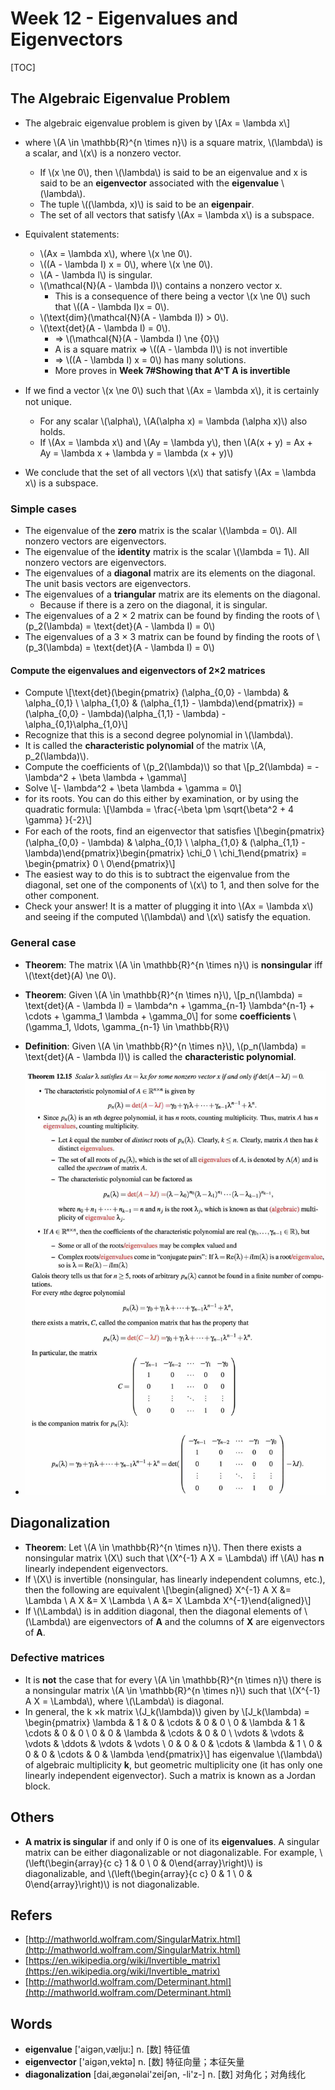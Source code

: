 # Week 12 - Eigenvalues and Eigenvectors

[TOC]

## The Algebraic Eigenvalue Problem

* The algebraic eigenvalue problem is given by \\[Ax = \lambda x\\]
* where \\(A \in \mathbb{R}^{n \times n}\\) is a square matrix, \\(\lambda\\) is a scalar, and \\(x\\) is a nonzero vector.
    * If \\(x \ne 0\\), then \\(\lambda\\) is said to be an eigenvalue and x is said to be an **eigenvector** associated with the **eigenvalue** \\(\lambda\\).
    * The tuple \\((\lambda, x)\\) is said to be an **eigenpair**.
    * The set of all vectors that satisfy \\(Ax = \lambda x\\) is a subspace.
* Equivalent statements:
    * \\(Ax = \lambda x\\), where \\(x \ne 0\\).
    * \\((A - \lambda I) x = 0\\), where \\(x \ne 0\\).
    * \\(A - \lambda I\\) is singular.
    * \\(\mathcal{N}(A - \lambda I)\\) contains a nonzero vector x.
        * This is a consequence of there being a vector \\(x \ne 0\\) such that \\((A - \lambda I)x = 0\\).
    * \\(\text{dim}(\mathcal{N}(A - \lambda I)) > 0\\).
    * \\(\text{det}(A - \lambda I) = 0\\).
        * => \\(\mathcal{N}(A - \lambda I) \ne \{0\}\\)
        * A is a square matrix => \\((A - \lambda I)\\) is not invertible
        * => \\((A - \lambda I) x = 0\\) has many solutions.
        * More proves in **Week 7#Showing that A^T A is invertible**
        
* If we ﬁnd a vector \\(x \ne 0\\) such that \\(Ax = \lambda x\\), it is certainly not unique.
    * For any scalar \\(\alpha\\), \\(A(\alpha x) = \lambda (\alpha x)\\) also holds.
    * If \\(Ax = \lambda x\\) and \\(Ay = \lambda y\\), then \\(A(x + y) = Ax + Ay = \lambda x + \lambda y = \lambda (x + y)\\)
* We conclude that the set of all vectors \\(x\\) that satisfy \\(Ax = \lambda x\\) is a subspace.

### Simple cases

* The eigenvalue of the **zero** matrix is the scalar \\(\lambda = 0\\). All nonzero vectors are eigenvectors.
* The eigenvalue of the **identity** matrix is the scalar \\(\lambda = 1\\). All nonzero vectors are eigenvectors.
* The eigenvalues of a **diagonal** matrix are its elements on the diagonal. The unit basis vectors are eigenvectors.
* The eigenvalues of a **triangular** matrix are its elements on the diagonal.
    * Because if there is a zero on the diagonal, it is singular.
* The eigenvalues of a 2 × 2 matrix can be found by finding the roots of \\(p_2(\lambda) = \text{det}(A - \lambda I) = 0\\)
* The eigenvalues of a 3 × 3 matrix can be found by finding the roots of \\(p_3(\lambda) = \text{det}(A - \lambda I) = 0\\)

#### Compute the eigenvalues and eigenvectors of 2×2 matrices

* Compute \\[\text{det}(\begin{pmatrix} (\alpha_{0,0} - \lambda) & \alpha_{0,1} \\ \alpha_{1,0} & (\alpha_{1,1} - \lambda)\end{pmatrix}) = (\alpha_{0,0} - \lambda)(\alpha_{1,1} - \lambda) - \alpha_{0,1}\alpha_{1,0}\\]
* Recognize that this is a second degree polynomial in \\(\lambda\\).
* It is called the **characteristic polynomial** of the matrix \\(A, p_2(\lambda)\\).
* Compute the coefficients of \\(p_2(\lambda)\\) so that \\[p_2(\lambda) = - \lambda^2 + \beta \lambda + \gamma\\]
* Solve \\[- \lambda^2 + \beta \lambda + \gamma = 0\\]
* for its roots. You can do this either by examination, or by using the quadratic formula: \\[\lambda = \frac{-\beta \pm \sqrt{\beta^2 + 4 \gamma} }{-2}\\]
* For each of the roots, find an eigenvector that satisﬁes \\[\begin{pmatrix} (\alpha_{0,0} - \lambda) & \alpha_{0,1} \\ \alpha_{1,0} & (\alpha_{1,1} - \lambda)\end{pmatrix}\begin{pmatrix} \chi_0 \\ \chi_1\end{pmatrix} = \begin{pmatrix} 0 \\ 0\end{pmatrix}\\]
* The easiest way to do this is to subtract the eigenvalue from the diagonal, set one of the components of \\(x\\) to 1, and then solve for the other component.
* Check your answer! It is a matter of plugging it into \\(Ax = \lambda x\\) and seeing if the computed \\(\lambda\\) and \\(x\\) satisfy the equation.

### General case

* **Theorem**: The matrix \\(A \in \mathbb{R}^{n \times n}\\) is **nonsingular** iff \\(\text{det}(A) \ne 0\\).
* **Theorem**: Given \\(A \in \mathbb{R}^{n \times n}\\), \\[p_n(\lambda) = \text{det}(A - \lambda I) = \lambda^n + \gamma_{n-1} \lambda^{n-1} + \cdots + \gamma_1 \lambda + \gamma_0\\] for some **coefficients** \\(\gamma_1, \ldots, \gamma_{n-1} \in \mathbb{R}\\)
* **Definition**: Given \\(A \in \mathbb{R}^{n \times n}\\), \\(p_n(\lambda) = \text{det}(A - \lambda I)\\) is called the **characteristic polynomial**.

* <img src="media/15248058876304.jpg" style="width:650px" />

## Diagonalization

* **Theorem**: Let \\(A \in \mathbb{R}^{n \times n}\\). Then there exists a nonsingular matrix \\(X\\) such that \\(X^{-1} A X = \Lambda\\) iff \\(A\\) has **n** linearly independent eigenvectors.
* If \\(X\\) is invertible (nonsingular, has linearly independent columns, etc.), then the following are equivalent \\[\begin{aligned} X^{-1} A X &= \Lambda \\ A X &= X \Lambda \\ A &= X \Lambda X^{-1}\end{aligned}\\]
* If \\(\Lambda\\) is in addition diagonal, then the diagonal elements of \\(\Lambda\\) are eigenvectors of **A** and the columns of **X** are eigenvectors of **A**.

### Defective matrices

* It is **not** the case that for every \\(A \in \mathbb{R}^{n \times n}\\) there is a nonsingular matrix \\(A \in \mathbb{R}^{n \times n}\\) such that \\(X^{-1} A X = \Lambda\\), where \\(\Lambda\\) is diagonal.
* In general, the k ×k matrix \\(J_k(\lambda)\\) given by \\[J_k(\lambda) = \begin{pmatrix} \lambda & 1 & 0 & \cdots & 0 & 0 \\ 0 & \lambda & 1 & \cdots & 0 & 0 \\ 0 & 0 & \lambda & \cdots & 0 & 0 \\ \vdots & \vdots & \vdots & \ddots & \vdots & \vdots \\ 0 & 0 & 0 & \cdots & \lambda & 1 \\ 0 & 0 & 0 & \cdots & 0 & \lambda \end{pmatrix}\\] has eigenvalue \\(\lambda\\) of algebraic multiplicity **k**, but geometric multiplicity one (it has only one linearly independent eigenvector). Such a matrix is known as a Jordan block.

## Others

* **A matrix is singular** if and only if 0 is one of its **eigenvalues**. A singular matrix can be either diagonalizable or not diagonalizable. For example, \\(\left(\begin{array}{c c} 1 & 0 \\ 0 & 0\end{array}\right)\\) is diagonalizable, and \\(\left(\begin{array}{c c} 0 & 1 \\ 0 & 0\end{array}\right)\\) is not diagonalizable.


## Refers

* [http://mathworld.wolfram.com/SingularMatrix.html](http://mathworld.wolfram.com/SingularMatrix.html)
* [https://en.wikipedia.org/wiki/Invertible_matrix](https://en.wikipedia.org/wiki/Invertible_matrix)
* [http://mathworld.wolfram.com/Determinant.html](http://mathworld.wolfram.com/Determinant.html)

## Words 

* **eigenvalue** ['aiɡən,vælju:] n. [数] 特征值
* **eigenvector** ['aiɡən,vektə] n. [数] 特征向量；本征矢量
* **diagonalization** [dai,æɡənəlai'zeiʃən, -li'z-] n. [数] 对角化；对角线化


